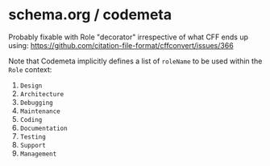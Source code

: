 # schema.org / codemeta

Probably fixable with Role "decorator" irrespective of what CFF ends up using: https://github.com/citation-file-format/cffconvert/issues/366

Note that Codemeta implicitly defines a list of `roleName` to be used within the `Role` context:

1. `Design`
1. `Architecture`
1. `Debugging`
1. `Maintenance`
1. `Coding`
1. `Documentation`
1. `Testing`
1. `Support`
1. `Management`
